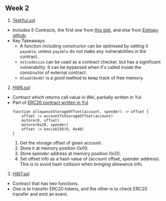 ## Week 2
1. [TestYul.sol](./TestYul.sol)
- Includes 5 Contracts, the first one from [this gist](https://gist.github.com/extropyCoder/4243c0f90e6a6e97006a31f5b9265b94), and else from [Extropy github](https://github.com/ExtropyIO/ExpertSolidityBootcamp/tree/main/exercises/assembly). 
- Key Takeaways
    - A function including constructor can be optimised by setting it `payable`, unless `payable` do not make any vulnerabilities in the contract.
    - `extcodesize` can be used as a contract checker, but has a significant vulnerability. It can be bypassed when it's called inside the constructor of external contract. 
    - `mload(0x40)` is a good method to keep track of free memory.
    

2. [HW6.sol](./HW6.sol)
- Contract which returns call value in Wei, partially written in Yul.
- Part of [ERC20 contract written in Yul](https://docs.soliditylang.org/en/v0.8.19/yul.html)
    ```solidity
    function allowanceStorageOffset(account, spender) -> offset {
        offset := accountToStorageOffset(account)
        mstore(0, offset)
        mstore(0x20, spender)
        offset := keccak256(0, 0x40)
    }
    ```
    1. Get the storage offset of given account.
    2. Store it at memory position 0x00.
    3. Store spender address at memory position 0x20.
    4. Set offset info as a hash value of (account offset, spender address).
    This is to avoid hash collision when bringing allowance info.

3. [HW7.sol](./HW7.sol)
- Contract that has two functions. 
- One is to transfer ERC20 tokens, and the other is to check ERC20 transfer and emit an event.


